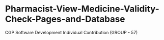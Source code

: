 # Pharmacist-View-Medicine-Validity-Check-Pages-and-Database
CGP Software Development Individual Contribution (GROUP - 57)
